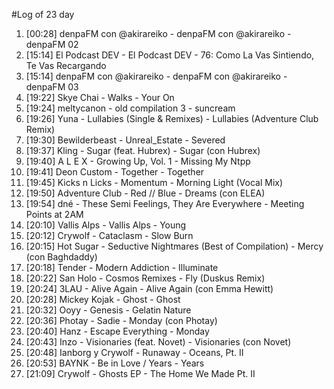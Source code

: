 #Log of 23 day

1. [00:28] denpaFM con @akirareiko - denpaFM con @akirareiko - denpaFM 02
1. [15:14] El Podcast DEV - El Podcast DEV - 76: Como La Vas Sintiendo, Te Vas Recargando
1. [15:14] denpaFM con @akirareiko - denpaFM con @akirareiko - denpaFM 03
1. [19:22] Skye Chai - Walks - Your On
1. [19:24] meltycanon - old compilation 3 - suncream
1. [19:26] Yuna - Lullabies (Single & Remixes) - Lullabies (Adventure Club Remix)
1. [19:30] Bewilderbeast - Unreal_Estate - Severed
1. [19:37] Kling - Sugar (feat. Hubrex) - Sugar (con Hubrex)
1. [19:40] A L E X - Growing Up, Vol. 1 - Missing My Ntpp
1. [19:41] Deon Custom - Together - Together
1. [19:45] Kicks n Licks - Momentum - Morning Light (Vocal Mix)
1. [19:50] Adventure Club - Red // Blue - Dreams (con ELEA)
1. [19:54] dné - These Semi Feelings, They Are Everywhere - Meeting Points at 2AM
1. [20:10] Vallis Alps - Vallis Alps - Young
1. [20:12] Crywolf - Cataclasm - Slow Burn
1. [20:15] Hot Sugar - Seductive Nightmares (Best of Compilation) - Mercy (con Baghdaddy)
1. [20:18] Tender - Modern Addiction - Illuminate
1. [20:22] San Holo - Cosmos Remixes - Fly (Duskus Remix)
1. [20:24] 3LAU - Alive Again - Alive Again (con Emma Hewitt)
1. [20:28] Mickey Kojak - Ghost - Ghost
1. [20:32] Ooyy - Genesis - Gelatin Nature
1. [20:36] Photay - Sadie - Monday (con Photay)
1. [20:40] Hanz - Escape Everything - Monday
1. [20:43] Inzo - Visionaries (feat. Novet) - Visionaries (con Novet)
1. [20:48] Ianborg y Crywolf - Runaway - Oceans, Pt. II
1. [20:53] BAYNK - Be in Love / Years - Years
1. [21:09] Crywolf - Ghosts EP - The Home We Made Pt. II
